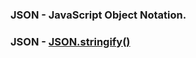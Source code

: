 ### JSON - JavaScript Object Notation.

### JSON - [JSON.stringify()](https://www.w3schools.com/js/js_json_stringify.asp)